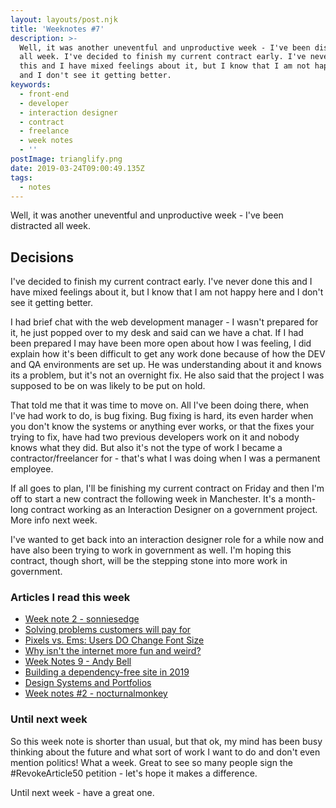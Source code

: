 ```yaml
---
layout: layouts/post.njk
title: 'Weeknotes #7'
description: >-
  Well, it was another uneventful and unproductive week - I've been distracted
  all week. I've decided to finish my current contract early. I've never done
  this and I have mixed feelings about it, but I know that I am not happy here
  and I don't see it getting better.
keywords:
  - front-end
  - developer
  - interaction designer
  - contract
  - freelance
  - week notes
  - ''
postImage: trianglify.png
date: 2019-03-24T09:00:49.135Z
tags:
  - notes
---
```

Well, it was another uneventful and unproductive week - I've been distracted all week.

## Decisions
I've decided to finish my current contract early. I've never done this and I have mixed feelings about it, but I know that I am not happy here and I don't see it getting better.

I had brief chat with the web development manager - I wasn't prepared for it, he just popped over to my desk and said can we have a chat. If I had been prepared I may have been more open about how I was feeling, I did explain how it's been difficult to get any work done because of how the DEV and QA environments are set up. He was understanding about it and knows its a problem, but it's not an overnight fix. He also said that the project I was supposed to be on was likely to be put on hold.

That told me that it was time to move on. All I've been doing there, when I've had work to do, is bug fixing. Bug fixing is hard, its even harder when you don't know the systems or anything ever works, or that the fixes your trying to fix, have had two previous developers work on it and nobody knows what they did. But also it's not the type of work I became a contractor/freelancer for - that's what I was doing when I was a permanent employee.

If all goes to plan, I'll be finishing my current contract on Friday and then I'm off to start a new contract the following week in Manchester. It's a month-long contract working as an Interaction Designer on a government project. More info next week.

I've wanted to get back into an interaction designer role for a while now and have also been trying to work in government as well. I'm hoping this contract, though short, will be the stepping stone into more work in government.

### Articles I read this week
- [Week note 2 - sonniesedge](https://www.sonniesedge.net/posts/week-note-2 "Week note 2 - sonniesedge")
- [Solving problems customers will pay for](https://justinjackson.ca/hard-valuable "Solving problems customers will pay for")
- [Pixels vs. Ems: Users DO Change Font Size](https://medium.com/@vamptvo/pixels-vs-ems-users-do-change-font-size-5cfb20831773 "Pixels vs. Ems: Users DO Change Font Size")
- [Why isn't the internet more fun and weird?](https://jarredsumner.com/codeblog "Why isn't the internet more fun and weird?")
- [Week Notes 9 - Andy Bell](https://andy-bell.design/wrote/week-notes-9/ "Week Notes 9 - Andy Bell")
- [Building a dependency-free site in 2019](https://css-irl.info/building-a-dependency-free-site/ "Building a dependency-free site in 2019")
- [Design Systems and Portfolios](https://css-tricks.com/design-systems-and-portfolios/ "Design Systems and Portfolios")
- [Week notes #2 - nocturnalmonkey](https://blog.nocturnalmonkey.com/week-notes-2/ "Week notes #2 - nocturnalmonkey")

### Until next week
So this week note is shorter than usual, but that ok, my mind has been busy thinking about the future and what sort of work I want to do and don't even mention politics! What a week. Great to see so many people sign the #RevokeArticle50 petition - let's hope it makes a difference.

Until next week - have a great one.
